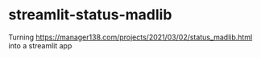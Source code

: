 # streamlit-status-madlib
Turning https://manager138.com/projects/2021/03/02/status_madlib.html into a streamlit app
